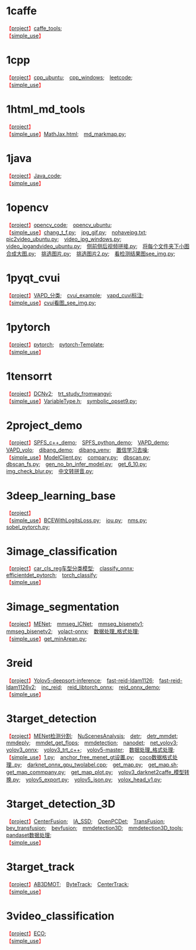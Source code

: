 # 1caffe
<font color='red'>【[project](https://gitee.com/zhao-study/data_code/blob/master/1caffe/project/readme.md)】</font>[caffe_tools](https://gitee.com/zhao-study/data_code/tree/master/1caffe/project/caffe_tools);&emsp;                                              
<font color='red'>【[simple_use](https://gitee.com/zhao-study/data_code/tree/master/1caffe/simple_use)】</font>
# 1cpp
<font color='red'>【[project](https://gitee.com/zhao-study/data_code/blob/master/1cpp/project/readme.md)】</font>[cpp_ubuntu](https://gitee.com/zhao-study/data_code/tree/master/1cpp/project/cpp_ubuntu);&emsp;[cpp_windows](https://gitee.com/zhao-study/data_code/tree/master/1cpp/project/cpp_windows);&emsp;[leetcode](https://gitee.com/zhao-study/data_code/tree/master/1cpp/project/leetcode);&emsp;                                              
<font color='red'>【[simple_use](https://gitee.com/zhao-study/data_code/tree/master/1cpp/simple_use)】</font>
# 1html_md_tools
<font color='red'>【[project](https://gitee.com/zhao-study/data_code/blob/master/1html_md_tools/project/readme.md)】</font>                                              
<font color='red'>【[simple_use](https://gitee.com/zhao-study/data_code/tree/master/1html_md_tools/simple_use)】</font>[MathJax.html](https://gitee.com/zhao-study/data_code/blob/master/1html_md_tools/simple_use/MathJax.html);&emsp;[md_markmap.py](https://gitee.com/zhao-study/data_code/blob/master/1html_md_tools/simple_use/md_markmap.py);&emsp;
# 1java
<font color='red'>【[project](https://gitee.com/zhao-study/data_code/blob/master/1java/project/readme.md)】</font>[Java_code](https://gitee.com/zhao-study/data_code/tree/master/1java/project/Java_code);&emsp;                                              
<font color='red'>【[simple_use](https://gitee.com/zhao-study/data_code/tree/master/1java/simple_use)】</font>
# 1opencv
<font color='red'>【[project](https://gitee.com/zhao-study/data_code/blob/master/1opencv/project/readme.md)】</font>[opencv_code](https://gitee.com/zhao-study/data_code/tree/master/1opencv/project/opencv_code);&emsp;[opencv_ubuntu](https://gitee.com/zhao-study/data_code/tree/master/1opencv/project/opencv_ubuntu);&emsp;                                              
<font color='red'>【[simple_use](https://gitee.com/zhao-study/data_code/tree/master/1opencv/simple_use)】</font>[chang_t_f.py](https://gitee.com/zhao-study/data_code/blob/master/1opencv/simple_use/chang_t_f.py);&emsp;[jpg_gif.py](https://gitee.com/zhao-study/data_code/blob/master/1opencv/simple_use/jpg_gif.py);&emsp;[nohavejpg.txt](https://gitee.com/zhao-study/data_code/blob/master/1opencv/simple_use/nohavejpg.txt);&emsp;[pic2video_ubuntu.py](https://gitee.com/zhao-study/data_code/blob/master/1opencv/simple_use/pic2video_ubuntu.py);&emsp;[video_jpg_windows.py](https://gitee.com/zhao-study/data_code/blob/master/1opencv/simple_use/video_jpg_windows.py);&emsp;[video_jpgandvideo_ubuntu.py](https://gitee.com/zhao-study/data_code/blob/master/1opencv/simple_use/video_jpgandvideo_ubuntu.py);&emsp;[侧前侧后视频拼接.py](https://gitee.com/zhao-study/data_code/blob/master/1opencv/simple_use/侧前侧后视频拼接.py);&emsp;[将每个文件夹下小图合成大图.py](https://gitee.com/zhao-study/data_code/blob/master/1opencv/simple_use/将每个文件夹下小图合成大图.py);&emsp;[挑选图片.py](https://gitee.com/zhao-study/data_code/blob/master/1opencv/simple_use/挑选图片.py);&emsp;[挑选图片2.py](https://gitee.com/zhao-study/data_code/blob/master/1opencv/simple_use/挑选图片2.py);&emsp;[看检测结果图see_img.py](https://gitee.com/zhao-study/data_code/blob/master/1opencv/simple_use/看检测结果图see_img.py);&emsp;
# 1pyqt_cvui
<font color='red'>【[project](https://gitee.com/zhao-study/data_code/blob/master/1pyqt_cvui/project/readme.md)】</font>[VAPD_分类](https://gitee.com/zhao-study/data_code/tree/master/1pyqt_cvui/project/VAPD_分类);&emsp;[cvui_example](https://gitee.com/zhao-study/data_code/tree/master/1pyqt_cvui/project/cvui_example);&emsp;[vapd_cuvi标注](https://gitee.com/zhao-study/data_code/tree/master/1pyqt_cvui/project/vapd_cuvi标注);&emsp;                                              
<font color='red'>【[simple_use](https://gitee.com/zhao-study/data_code/tree/master/1pyqt_cvui/simple_use)】</font>[cvui看图_see_img.py](https://gitee.com/zhao-study/data_code/blob/master/1pyqt_cvui/simple_use/cvui看图_see_img.py);&emsp;
# 1pytorch
<font color='red'>【[project](https://gitee.com/zhao-study/data_code/blob/master/1pytorch/project/readme.md)】</font>[pytorch](https://gitee.com/zhao-study/data_code/tree/master/1pytorch/project/pytorch);&emsp;[pytorch-Template](https://gitee.com/zhao-study/data_code/tree/master/1pytorch/project/pytorch-Template);&emsp;                                              
<font color='red'>【[simple_use](https://gitee.com/zhao-study/data_code/tree/master/1pytorch/simple_use)】</font>
# 1tensorrt
<font color='red'>【[project](https://gitee.com/zhao-study/data_code/blob/master/1tensorrt/project/readme.md)】</font>[DCNv2](https://gitee.com/zhao-study/data_code/tree/master/1tensorrt/project/DCNv2);&emsp;[trt_study_fromwangyi](https://gitee.com/zhao-study/data_code/tree/master/1tensorrt/project/trt_study_fromwangyi);&emsp;                                              
<font color='red'>【[simple_use](https://gitee.com/zhao-study/data_code/tree/master/1tensorrt/simple_use)】</font>[VariableType.h](https://gitee.com/zhao-study/data_code/blob/master/1tensorrt/simple_use/VariableType.h);&emsp;[symbolic_opset9.py](https://gitee.com/zhao-study/data_code/blob/master/1tensorrt/simple_use/symbolic_opset9.py);&emsp;
# 2project_demo
<font color='red'>【[project](https://gitee.com/zhao-study/data_code/blob/master/2project_demo/project/readme.md)】</font>[SPFS_c++_demo](https://gitee.com/zhao-study/data_code/tree/master/2project_demo/project/SPFS_c++_demo);&emsp;[SPFS_python_demo](https://gitee.com/zhao-study/data_code/tree/master/2project_demo/project/SPFS_python_demo);&emsp;[VAPD_demo](https://gitee.com/zhao-study/data_code/tree/master/2project_demo/project/VAPD_demo);&emsp;[VAPD_yolo](https://gitee.com/zhao-study/data_code/tree/master/2project_demo/project/VAPD_yolo);&emsp;[dibang_demo](https://gitee.com/zhao-study/data_code/tree/master/2project_demo/project/dibang_demo);&emsp;[dibang_venv](https://gitee.com/zhao-study/data_code/tree/master/2project_demo/project/dibang_venv);&emsp;[置信学习去噪](https://gitee.com/zhao-study/data_code/tree/master/2project_demo/project/置信学习去噪);&emsp;                                              
<font color='red'>【[simple_use](https://gitee.com/zhao-study/data_code/tree/master/2project_demo/simple_use)】</font>[ModelClient.py](https://gitee.com/zhao-study/data_code/blob/master/2project_demo/simple_use/ModelClient.py);&emsp;[compary.py](https://gitee.com/zhao-study/data_code/blob/master/2project_demo/simple_use/compary.py);&emsp;[dbscan.py](https://gitee.com/zhao-study/data_code/blob/master/2project_demo/simple_use/dbscan.py);&emsp;[dbscan_fs.py](https://gitee.com/zhao-study/data_code/blob/master/2project_demo/simple_use/dbscan_fs.py);&emsp;[gen_no_bn_infer_model.py](https://gitee.com/zhao-study/data_code/blob/master/2project_demo/simple_use/gen_no_bn_infer_model.py);&emsp;[get_6_10.py](https://gitee.com/zhao-study/data_code/blob/master/2project_demo/simple_use/get_6_10.py);&emsp;[img_check_blur.py](https://gitee.com/zhao-study/data_code/blob/master/2project_demo/simple_use/img_check_blur.py);&emsp;[中文转拼音.py](https://gitee.com/zhao-study/data_code/blob/master/2project_demo/simple_use/中文转拼音.py);&emsp;
# 3deep_learning_base
<font color='red'>【[project](https://gitee.com/zhao-study/data_code/blob/master/3deep_learning_base/project/readme.md)】</font>                                              
<font color='red'>【[simple_use](https://gitee.com/zhao-study/data_code/tree/master/3deep_learning_base/simple_use)】</font>[BCEWithLogitsLoss.py](https://gitee.com/zhao-study/data_code/blob/master/3deep_learning_base/simple_use/BCEWithLogitsLoss.py);&emsp;[iou.py](https://gitee.com/zhao-study/data_code/blob/master/3deep_learning_base/simple_use/iou.py);&emsp;[nms.py](https://gitee.com/zhao-study/data_code/blob/master/3deep_learning_base/simple_use/nms.py);&emsp;[sobel_pytorch.py](https://gitee.com/zhao-study/data_code/blob/master/3deep_learning_base/simple_use/sobel_pytorch.py);&emsp;
# 3image_classification
<font color='red'>【[project](https://gitee.com/zhao-study/data_code/blob/master/3image_classification/project/readme.md)】</font>[car_cls_reg车型分类模型](https://gitee.com/zhao-study/data_code/tree/master/3image_classification/project/car_cls_reg车型分类模型);&emsp;[classify_onnx](https://gitee.com/zhao-study/data_code/tree/master/3image_classification/project/classify_onnx);&emsp;[efficientdet_pytorch](https://gitee.com/zhao-study/data_code/tree/master/3image_classification/project/efficientdet_pytorch);&emsp;[torch_classify](https://gitee.com/zhao-study/data_code/tree/master/3image_classification/project/torch_classify);&emsp;                                              
<font color='red'>【[simple_use](https://gitee.com/zhao-study/data_code/tree/master/3image_classification/simple_use)】</font>
# 3image_segmentation
<font color='red'>【[project](https://gitee.com/zhao-study/data_code/blob/master/3image_segmentation/project/readme.md)】</font>[MENet](https://gitee.com/zhao-study/data_code/tree/master/3image_segmentation/project/MENet);&emsp;[mmseg_ICNet](https://gitee.com/zhao-study/data_code/tree/master/3image_segmentation/project/mmseg_ICNet);&emsp;[mmseg_bisenetv1](https://gitee.com/zhao-study/data_code/tree/master/3image_segmentation/project/mmseg_bisenetv1);&emsp;[mmseg_bisenetv2](https://gitee.com/zhao-study/data_code/tree/master/3image_segmentation/project/mmseg_bisenetv2);&emsp;[yolact-onnx](https://gitee.com/zhao-study/data_code/tree/master/3image_segmentation/project/yolact-onnx);&emsp;[数据处理_格式处理](https://gitee.com/zhao-study/data_code/tree/master/3image_segmentation/project/数据处理_格式处理);&emsp;                                              
<font color='red'>【[simple_use](https://gitee.com/zhao-study/data_code/tree/master/3image_segmentation/simple_use)】</font>[get_minArean.py](https://gitee.com/zhao-study/data_code/blob/master/3image_segmentation/simple_use/get_minArean.py);&emsp;
# 3reid
<font color='red'>【[project](https://gitee.com/zhao-study/data_code/blob/master/3reid/project/readme.md)】</font>[Yolov5-deepsort-inference](https://gitee.com/zhao-study/data_code/tree/master/3reid/project/Yolov5-deepsort-inference);&emsp;[fast-reid-ldam1126](https://gitee.com/zhao-study/data_code/tree/master/3reid/project/fast-reid-ldam1126);&emsp;[fast-reid-ldam1126v2](https://gitee.com/zhao-study/data_code/tree/master/3reid/project/fast-reid-ldam1126v2);&emsp;[inc_reid](https://gitee.com/zhao-study/data_code/tree/master/3reid/project/inc_reid);&emsp;[reid_libtorch_onnx](https://gitee.com/zhao-study/data_code/tree/master/3reid/project/reid_libtorch_onnx);&emsp;[reid_onnx_demo](https://gitee.com/zhao-study/data_code/tree/master/3reid/project/reid_onnx_demo);&emsp;                                              
<font color='red'>【[simple_use](https://gitee.com/zhao-study/data_code/tree/master/3reid/simple_use)】</font>
# 3target_detection
<font color='red'>【[project](https://gitee.com/zhao-study/data_code/blob/master/3target_detection/project/readme.md)】</font>[MENet检测分割](https://gitee.com/zhao-study/data_code/tree/master/3target_detection/project/MENet检测分割);&emsp;[NuScenesAnalysis](https://gitee.com/zhao-study/data_code/tree/master/3target_detection/project/NuScenesAnalysis);&emsp;[detr](https://gitee.com/zhao-study/data_code/tree/master/3target_detection/project/detr);&emsp;[detr_mmdet](https://gitee.com/zhao-study/data_code/tree/master/3target_detection/project/detr_mmdet);&emsp;[mmdeply](https://gitee.com/zhao-study/data_code/tree/master/3target_detection/project/mmdeply);&emsp;[mmdet_get_flops](https://gitee.com/zhao-study/data_code/tree/master/3target_detection/project/mmdet_get_flops);&emsp;[mmdetection](https://gitee.com/zhao-study/data_code/tree/master/3target_detection/project/mmdetection);&emsp;[nanodet](https://gitee.com/zhao-study/data_code/tree/master/3target_detection/project/nanodet);&emsp;[net_yolov3](https://gitee.com/zhao-study/data_code/tree/master/3target_detection/project/net_yolov3);&emsp;[yolov3_onnx](https://gitee.com/zhao-study/data_code/tree/master/3target_detection/project/yolov3_onnx);&emsp;[yolov3_trt_c++](https://gitee.com/zhao-study/data_code/tree/master/3target_detection/project/yolov3_trt_c++);&emsp;[yolov5-master](https://gitee.com/zhao-study/data_code/tree/master/3target_detection/project/yolov5-master);&emsp;[数据处理_格式处理](https://gitee.com/zhao-study/data_code/tree/master/3target_detection/project/数据处理_格式处理);&emsp;                                              
<font color='red'>【[simple_use](https://gitee.com/zhao-study/data_code/tree/master/3target_detection/simple_use)】</font>[1.py](https://gitee.com/zhao-study/data_code/blob/master/3target_detection/simple_use/1.py);&emsp;[anchor_free_menet_gt设置.py](https://gitee.com/zhao-study/data_code/blob/master/3target_detection/simple_use/anchor_free_menet_gt设置.py);&emsp;[coco数据格式处理..py](https://gitee.com/zhao-study/data_code/blob/master/3target_detection/simple_use/coco数据格式处理..py);&emsp;[darknet_onnx_gpu_twolabel.cpp](https://gitee.com/zhao-study/data_code/blob/master/3target_detection/simple_use/darknet_onnx_gpu_twolabel.cpp);&emsp;[get_map.py](https://gitee.com/zhao-study/data_code/blob/master/3target_detection/simple_use/get_map.py);&emsp;[get_map.sh](https://gitee.com/zhao-study/data_code/blob/master/3target_detection/simple_use/get_map.sh);&emsp;[get_map_commpany.py](https://gitee.com/zhao-study/data_code/blob/master/3target_detection/simple_use/get_map_commpany.py);&emsp;[get_map_plot.py](https://gitee.com/zhao-study/data_code/blob/master/3target_detection/simple_use/get_map_plot.py);&emsp;[yolov3_darknet2caffe_模型转换.py](https://gitee.com/zhao-study/data_code/blob/master/3target_detection/simple_use/yolov3_darknet2caffe_模型转换.py);&emsp;[yolov5_export.py](https://gitee.com/zhao-study/data_code/blob/master/3target_detection/simple_use/yolov5_export.py);&emsp;[yolov5_json.py](https://gitee.com/zhao-study/data_code/blob/master/3target_detection/simple_use/yolov5_json.py);&emsp;[yolox_head_v1.py](https://gitee.com/zhao-study/data_code/blob/master/3target_detection/simple_use/yolox_head_v1.py);&emsp;
# 3target_detection_3D
<font color='red'>【[project](https://gitee.com/zhao-study/data_code/blob/master/3target_detection_3D/project/readme.md)】</font>[CenterFusion](https://gitee.com/zhao-study/data_code/tree/master/3target_detection_3D/project/CenterFusion);&emsp;[IA_SSD](https://gitee.com/zhao-study/data_code/tree/master/3target_detection_3D/project/IA_SSD);&emsp;[OpenPCDet](https://gitee.com/zhao-study/data_code/tree/master/3target_detection_3D/project/OpenPCDet);&emsp;[TransFusion](https://gitee.com/zhao-study/data_code/tree/master/3target_detection_3D/project/TransFusion);&emsp;[bev_transfusion](https://gitee.com/zhao-study/data_code/tree/master/3target_detection_3D/project/bev_transfusion);&emsp;[bevfusion](https://gitee.com/zhao-study/data_code/tree/master/3target_detection_3D/project/bevfusion);&emsp;[mmdetection3D](https://gitee.com/zhao-study/data_code/tree/master/3target_detection_3D/project/mmdetection3D);&emsp;[mmdetection3D_tools](https://gitee.com/zhao-study/data_code/tree/master/3target_detection_3D/project/mmdetection3D_tools);&emsp;[pandaset数据处理](https://gitee.com/zhao-study/data_code/tree/master/3target_detection_3D/project/pandaset数据处理);&emsp;                                              
<font color='red'>【[simple_use](https://gitee.com/zhao-study/data_code/tree/master/3target_detection_3D/simple_use)】</font>
# 3target_track
<font color='red'>【[project](https://gitee.com/zhao-study/data_code/blob/master/3target_track/project/readme.md)】</font>[AB3DMOT](https://gitee.com/zhao-study/data_code/tree/master/3target_track/project/AB3DMOT);&emsp;[ByteTrack](https://gitee.com/zhao-study/data_code/tree/master/3target_track/project/ByteTrack);&emsp;[CenterTrack](https://gitee.com/zhao-study/data_code/tree/master/3target_track/project/CenterTrack);&emsp;                                              
<font color='red'>【[simple_use](https://gitee.com/zhao-study/data_code/tree/master/3target_track/simple_use)】</font>
# 3video_classification
<font color='red'>【[project](https://gitee.com/zhao-study/data_code/blob/master/3video_classification/project/readme.md)】</font>[ECO](https://gitee.com/zhao-study/data_code/tree/master/3video_classification/project/ECO);&emsp;                                              
<font color='red'>【[simple_use](https://gitee.com/zhao-study/data_code/tree/master/3video_classification/simple_use)】</font>
